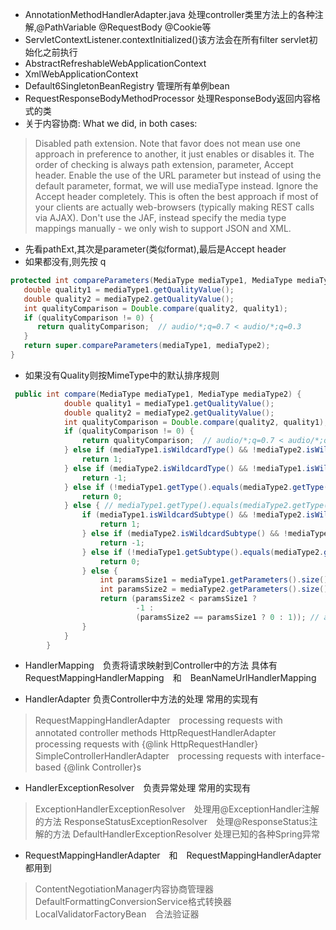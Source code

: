 - AnnotationMethodHandlerAdapter.java  处理controller类里方法上的各种注解,@PathVariable @RequestBody @Cookie等 
- ServletContextListener.contextInitialized()该方法会在所有filter servlet初始化之前执行
- AbstractRefreshableWebApplicationContext
- XmlWebApplicationContext
- Default6SingletonBeanRegistry 管理所有单例bean
- RequestResponseBodyMethodProcessor 处理ResponseBody返回内容格式的类
- 关于内容协商:
What we did, in both cases:

> Disabled path extension. Note that favor does not mean use one approach in preference to another, it just enables or disables it. The order of checking is always path extension, parameter, Accept header.
Enable the use of the URL parameter but instead of using the default parameter, format, we will use mediaType instead.
Ignore the Accept header completely. This is often the best approach if most of your clients are actually web-browsers (typically making REST calls via AJAX).
Don't use the JAF, instead specify the media type mappings manually - we only wish to support JSON and XML.

- 先看pathExt,其次是parameter(类似format),最后是Accept header
- 如果都没有,则先按 q
```java
protected int compareParameters(MediaType mediaType1, MediaType mediaType2) {
   double quality1 = mediaType1.getQualityValue();
   double quality2 = mediaType2.getQualityValue();
   int qualityComparison = Double.compare(quality2, quality1);
   if (qualityComparison != 0) {
      return qualityComparison;  // audio/*;q=0.7 < audio/*;q=0.3
   }
   return super.compareParameters(mediaType1, mediaType2);
}
```
- 如果没有Quality则按MimeType中的默认排序规则
```java
 public int compare(MediaType mediaType1, MediaType mediaType2) {
            double quality1 = mediaType1.getQualityValue();
            double quality2 = mediaType2.getQualityValue();
            int qualityComparison = Double.compare(quality2, quality1);
            if (qualityComparison != 0) {
                return qualityComparison;  // audio/*;q=0.7 < audio/*;q=0.3
            } else if (mediaType1.isWildcardType() && !mediaType2.isWildcardType()) { // */* < audio/*
                return 1;
            } else if (mediaType2.isWildcardType() && !mediaType1.isWildcardType()) { // audio/* > */*
                return -1;
            } else if (!mediaType1.getType().equals(mediaType2.getType())) { // audio/basic == text/html
                return 0;
            } else { // mediaType1.getType().equals(mediaType2.getType())
                if (mediaType1.isWildcardSubtype() && !mediaType2.isWildcardSubtype()) { // audio/* < audio/basic
                    return 1;
                } else if (mediaType2.isWildcardSubtype() && !mediaType1.isWildcardSubtype()) { // audio/basic > audio/*
                    return -1;
                } else if (!mediaType1.getSubtype().equals(mediaType2.getSubtype())) { // audio/basic == audio/wave
                    return 0;
                } else {
                    int paramsSize1 = mediaType1.getParameters().size();
                    int paramsSize2 = mediaType2.getParameters().size();
                    return (paramsSize2 < paramsSize1 ?
                            -1 :
                            (paramsSize2 == paramsSize1 ? 0 : 1)); // audio/basic;level=1 < audio/basic
                }
            }
        }
```

- HandlerMapping　负责将请求映射到Controller中的方法
具体有　RequestMappingHandlerMapping　和　BeanNameUrlHandlerMapping

- HandlerAdapter 负责Controller中方法的处理
常用的实现有
>RequestMappingHandlerAdapter　processing requests with annotated controller methods
HttpRequestHandlerAdapter　　processing requests with {@link HttpRequestHandler}
SimpleControllerHandlerAdapter　processing requests with interface-based {@link Controller}s

- HandlerExceptionResolver　负责异常处理
常用的实现有
>ExceptionHandlerExceptionResolver　处理用@ExceptionHandler注解的方法
ResponseStatusExceptionResolver　处理@ResponseStatus注解的方法
DefaultHandlerExceptionResolver 处理已知的各种Spring异常

- RequestMappingHandlerAdapter　和　RequestMappingHandlerAdapter　都用到
> ContentNegotiationManager内容协商管理器
DefaultFormattingConversionService格式转换器
LocalValidatorFactoryBean　合法验证器